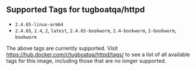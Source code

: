 ## Supported Tags for tugboatqa/httpd

* `2.4.65-linux-arm64`
* `2.4.65`, `2.4`, `2`, `latest`, `2.4.65-bookworm`, `2.4-bookworm`, `2-bookworm`, `bookworm`

The above tags are currently supported. Visit https://hub.docker.com/r/tugboatqa/httpd/tags/ to see a list of all available tags for this image, including those that are no longer supported.
